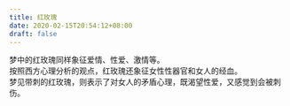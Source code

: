 ```yaml
---
title: 红玫瑰
date: 2020-02-15T20:54:12+08:00
draft: false
---
```


梦中的红玫瑰同样象征爱情、性爱、激情等。<br>
按照西方心理分析的观点，红玫瑰还象征女性性器官和女人的经血。<br>
梦见带刺的红玫瑰，则表示了对女人的矛盾心理，既渴望性爱，又感觉到会被刺伤。<br>
